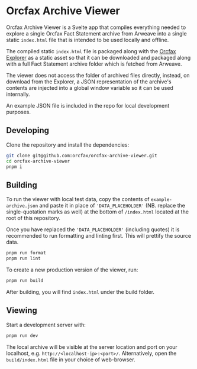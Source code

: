 # Orcfax Archive Viewer

Orcfax Archive Viewer is a Svelte app that compiles everything needed to explore a single Orcfax Fact Statement archive from Arweave into a single static `index.html` file that is intended to be used locally and offline.

The compiled static `index.html` file is packaged along with the [Orcfax Explorer](https://github.com/orcfax/explorer.orcfax.io) as a static asset so that it can be downloaded and packaged along with a full Fact Statement archive folder which is fetched from Arweave.

The viewer does not access the folder of archived files directly, instead, on download from the Explorer, a JSON representation of the archive's contents are injected into a global window variable so it can be used internally.

An example JSON file is included in the repo for local development purposes.

## Developing

Clone the repository and install the dependencies:

```sh
git clone git@github.com:orcfax/orcfax-archive-viewer.git
cd orcfax-archive-viewer
pnpm i
```

## Building

To run the viewer with local test data, copy the contents of `example-archive.json` and paste it in place of `'DATA_PLACEHOLDER'` (NB. replace the single-quotation marks as well) at the bottom of `/index.html` located at the root of this repository.

Once you have replaced the `'DATA_PLACEHOLDER'` (including quotes) it is recommended to run formatting and linting first. This will prettify the source data.

```bash
pnpm run format
pnpm run lint
```

To create a new production version of the viewer, run:

```bash
pnpm run build
```

After building, you will find `index.html` under the build folder.

## Viewing

Start a development server with:

```bash
pnpm run dev
```

The local archive will be visible at the server location and port on your localhost, e.g. `http://<localhost-ip>:<port>/`. Alternatively, open the `build/index.html` file in your choice of web-browser.
